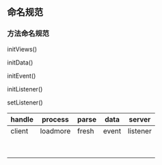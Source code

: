 ## 命名规范

### 方法命名规范

initViews()

initData()

initEvent()

initListener()

setListener()

| handle | process  | parse | data  | server   |
| ------ | -------- | ----- | ----- | -------- |
| client | loadmore | fresh | event | listener |
|        |          |       |       |          |
|        |          |       |       |          |
|        |          |       |       |          |
|        |          |       |       |          |
|        |          |       |       |          |
|        |          |       |       |          |
|        |          |       |       |          |
|        |          |       |       |          |